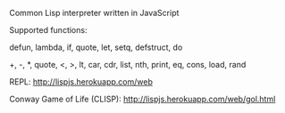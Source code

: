 Common Lisp interpreter written in JavaScript

Supported functions:


defun, lambda, if, quote, let, setq, defstruct, do


+, -, *, quote, <, >, lt, car, cdr, list, nth, print, eq, cons, load, rand


REPL:
http://lispjs.herokuapp.com/web

Conway Game of Life (CLISP):
http://lispjs.herokuapp.com/web/gol.html


